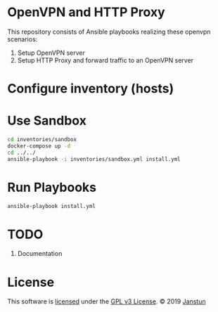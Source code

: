# OpenVPN and HTTP Proxy
This repository consists of Ansible playbooks realizing these openvpn scenarios:
1. Setup OpenVPN server
2. Setup HTTP Proxy and forward traffic to an OpenVPN server

# Configure inventory (hosts)

# Use Sandbox
```sh
cd inventories/sandbox
docker-compose up -d
cd ../../
ansible-playbook -i inventories/sandbox.yml install.yml
```

# Run Playbooks
```sh
ansible-playbook install.yml
```

# TODO
1. Documentation

# License
This software is [licensed](LICENSE) under the [GPL v3 License][gpl]. © 2019 [Janstun][janstun]

[gpl]: https://www.gnu.org/licenses/gpl-3.0.en.html
[janstun]: http://www.janstun.com
